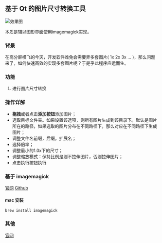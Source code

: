 ## 基于 Qt 的图片尺寸转换工具


![效果图](http://upload-images.jianshu.io/upload_images/606686-fa4cee68d06828b0.png?imageMogr2/auto-orient/strip%7CimageView2/2/w/1240)
    
本质是辅以图形界面使用imagemagick实现。

### 背景

在高分屏横飞的今天，开发软件难免会需要弄多套图片( 1x 2x 3x ... )，那么问题来了，如何快速高效的实现多套图片呢？于是乎此程序应运而生。

### 功能


1. 进行图片尺寸转换
 
### 操作详解

* **拖拽**或者点击**添加按钮**添加图片；
* 选取目标文件夹。如果设置该选项，则所有图片生成到该目录下。默认是图片所在的路径，如果选取的图片分布在不同路径下，那么对应在不同路径下生成图片；
* 调整文件名前缀，后缀，扩展名；
* 选择倍率；
* 调整最小的1.0x下的尺寸；
* 调整缩放模式：保持比例是则不拉伸图片，否则拉伸图片；
* 点击执行按钮执行


### 基于 **imagemagick**

[官网](https://www.imagemagick.org/)
[Github](https://github.com/ImageMagick/ImageMagick)

#### mac 安装

    brew install imagemagick

### 其他

[官网](https://www.imagemagick.org/script/download.php)


